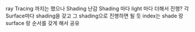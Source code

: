 ray Tracing 까지는 했으나
Shading 난감
Shading 마다 light 마다 더해서 진행?
각 Surface마다 shading을 갖고 그 shading으로 진행하면 될 듯
index는 shade 랑 surface 랑 순서를 갖게 해서 공유